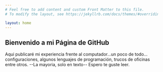 ```yaml
---
# Feel free to add content and custom Front Matter to this file.
# To modify the layout, see https://jekyllrb.com/docs/themes/#overriding-theme-defaults

layout: home
---
```

## Bienvenido a mi Página de GitHub

Aqui publicaré mi experiencia frente al computador...un poco de todo...
configuraciones, algunos lenguajes de programación, trucos de oficinas
entre otros. --La mayoria, solo en texto-- Espero te guste leer.